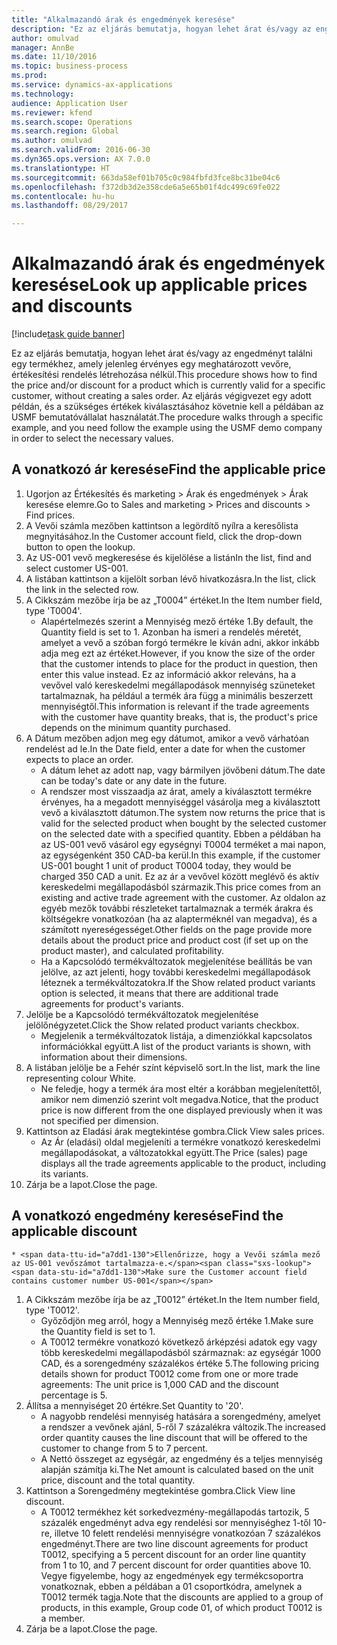 ```yaml
--- 
title: "Alkalmazandó árak és engedmények keresése"
description: "Ez az eljárás bemutatja, hogyan lehet árat és/vagy az engedményt találni egy termékhez, amely jelenleg érvényes egy meghatározott vevőre, értékesítési rendelés létrehozása nélkül."
author: omulvad
manager: AnnBe
ms.date: 11/10/2016
ms.topic: business-process
ms.prod: 
ms.service: dynamics-ax-applications
ms.technology: 
audience: Application User
ms.reviewer: kfend
ms.search.scope: Operations
ms.search.region: Global
ms.author: omulvad
ms.search.validFrom: 2016-06-30
ms.dyn365.ops.version: AX 7.0.0
ms.translationtype: HT
ms.sourcegitcommit: 663da58ef01b705c0c984fbfd3fce8bc31be04c6
ms.openlocfilehash: f372db3d2e358cde6a5e65b01f4dc499c69fe022
ms.contentlocale: hu-hu
ms.lasthandoff: 08/29/2017

---
```

# <a name="look-up-applicable-prices-and-discounts"></a><span data-ttu-id="a7dd1-103">Alkalmazandó árak és engedmények keresése</span><span class="sxs-lookup"><span data-stu-id="a7dd1-103">Look up applicable prices and discounts</span></span>

[!include[task guide banner](../../includes/task-guide-banner.md)]

<span data-ttu-id="a7dd1-104">Ez az eljárás bemutatja, hogyan lehet árat és/vagy az engedményt találni egy termékhez, amely jelenleg érvényes egy meghatározott vevőre, értékesítési rendelés létrehozása nélkül.</span><span class="sxs-lookup"><span data-stu-id="a7dd1-104">This procedure shows how to find the price and/or discount for a product which is currently valid for a specific customer, without creating a sales order.</span></span> <span data-ttu-id="a7dd1-105">Az eljárás végigvezet egy adott példán, és a szükséges értékek kiválasztásához követnie kell a példában az USMF bemutatóvállalat használatát.</span><span class="sxs-lookup"><span data-stu-id="a7dd1-105">The procedure walks through a specific example, and you need follow the example using the USMF demo company in order to select the necessary values.</span></span>


## <a name="find-the-applicable-price"></a><span data-ttu-id="a7dd1-106">A vonatkozó ár keresése</span><span class="sxs-lookup"><span data-stu-id="a7dd1-106">Find the applicable price</span></span>
1. <span data-ttu-id="a7dd1-107">Ugorjon az Értékesítés és marketing > Árak és engedmények > Árak keresése elemre.</span><span class="sxs-lookup"><span data-stu-id="a7dd1-107">Go to Sales and marketing > Prices and discounts > Find prices.</span></span>
2. <span data-ttu-id="a7dd1-108">A Vevői számla mezőben kattintson a legördítő nyílra a keresőlista megnyitásához.</span><span class="sxs-lookup"><span data-stu-id="a7dd1-108">In the Customer account field, click the drop-down button to open the lookup.</span></span>
3. <span data-ttu-id="a7dd1-109">Az US-001 vevő megkeresése és kijelölése a listán</span><span class="sxs-lookup"><span data-stu-id="a7dd1-109">In the list, find and select customer US-001.</span></span>
4. <span data-ttu-id="a7dd1-110">A listában kattintson a kijelölt sorban lévő hivatkozásra.</span><span class="sxs-lookup"><span data-stu-id="a7dd1-110">In the list, click the link in the selected row.</span></span>
5. <span data-ttu-id="a7dd1-111">A Cikkszám mezőbe írja be az „T0004” értéket.</span><span class="sxs-lookup"><span data-stu-id="a7dd1-111">In the Item number field, type 'T0004'.</span></span>
    * <span data-ttu-id="a7dd1-112">Alapértelmezés szerint a Mennyiség mező értéke 1.</span><span class="sxs-lookup"><span data-stu-id="a7dd1-112">By default, the Quantity field is set to 1.</span></span> <span data-ttu-id="a7dd1-113">Azonban ha ismeri a rendelés méretét, amelyet a vevő a szóban forgó termékre le kíván adni, akkor inkább adja meg ezt az értéket.</span><span class="sxs-lookup"><span data-stu-id="a7dd1-113">However, if you know the size of the order that the customer intends to place for the product in question, then enter this value instead.</span></span> <span data-ttu-id="a7dd1-114">Ez az információ akkor releváns, ha a vevővel való kereskedelmi megállapodások mennyiség szüneteket tartalmaznak, ha például a termék ára függ a minimális beszerzett mennyiségtől.</span><span class="sxs-lookup"><span data-stu-id="a7dd1-114">This information is relevant if the trade agreements with the customer have quantity breaks, that is, the product's price depends on the minimum quantity purchased.</span></span>  
6. <span data-ttu-id="a7dd1-115">A Dátum mezőben adjon meg egy dátumot, amikor a vevő várhatóan rendelést ad le.</span><span class="sxs-lookup"><span data-stu-id="a7dd1-115">In the Date field, enter a date for when the customer expects to place an order.</span></span> 
    * <span data-ttu-id="a7dd1-116">A dátum lehet az adott nap, vagy bármilyen jövőbeni dátum.</span><span class="sxs-lookup"><span data-stu-id="a7dd1-116">The date can be today's date or any date in the future.</span></span>  
    * <span data-ttu-id="a7dd1-117">A rendszer most visszaadja az árat, amely a kiválasztott termékre érvényes, ha a megadott mennyiséggel vásárolja meg a kiválasztott vevő a kiválasztott dátumon.</span><span class="sxs-lookup"><span data-stu-id="a7dd1-117">The system now returns the price that is valid for the selected product when bought by the selected customer on the selected date with a specified quantity.</span></span> <span data-ttu-id="a7dd1-118">Ebben a példában ha az US-001 vevő vásárol egy egységnyi T0004 terméket a mai napon, az egységenként 350 CAD-ba kerül.</span><span class="sxs-lookup"><span data-stu-id="a7dd1-118">In this example, if the customer US-001 bought 1 unit of product T0004 today, they would be charged 350 CAD a unit.</span></span> <span data-ttu-id="a7dd1-119">Ez az ár a vevővel között meglévő és aktív kereskedelmi megállapodásból származik.</span><span class="sxs-lookup"><span data-stu-id="a7dd1-119">This price comes from an existing and active trade agreement with the customer.</span></span>      <span data-ttu-id="a7dd1-120">Az oldalon az egyéb mezők további részleteket tartalmaznak a termék árakra és költségekre vonatkozóan (ha az alapterméknél van megadva), és a számított nyereségességet.</span><span class="sxs-lookup"><span data-stu-id="a7dd1-120">Other fields on the page provide more details about the product price and product cost (if set up on the product master), and calculated profitability.</span></span>  
    * <span data-ttu-id="a7dd1-121">Ha a Kapcsolódó termékváltozatok megjelenítése beállítás be van jelölve, az azt jelenti, hogy további kereskedelmi megállapodások léteznek a termékváltozatokra.</span><span class="sxs-lookup"><span data-stu-id="a7dd1-121">If the Show related product variants option is selected, it means that there are additional trade agreements for product's variants.</span></span>  
7. <span data-ttu-id="a7dd1-122">Jelölje be a Kapcsolódó termékváltozatok megjelenítése jelölőnégyzetet.</span><span class="sxs-lookup"><span data-stu-id="a7dd1-122">Click the Show related product variants checkbox.</span></span>
    * <span data-ttu-id="a7dd1-123">Megjelenik a termékváltozatok listája, a dimenziókkal kapcsolatos információkkal együtt.</span><span class="sxs-lookup"><span data-stu-id="a7dd1-123">A list of the product variants is shown, with information about their dimensions.</span></span>  
8. <span data-ttu-id="a7dd1-124">A listában jelölje be a Fehér színt képviselő sort.</span><span class="sxs-lookup"><span data-stu-id="a7dd1-124">In the list, mark the line representing colour White.</span></span>
    * <span data-ttu-id="a7dd1-125">Ne feledje, hogy a termék ára most eltér a korábban megjelenítettől, amikor nem dimenzió szerint volt megadva.</span><span class="sxs-lookup"><span data-stu-id="a7dd1-125">Notice, that the product price is now different from the one displayed previously when it was not specified per dimension.</span></span>  
9. <span data-ttu-id="a7dd1-126">Kattintson az Eladási árak megtekintése gombra.</span><span class="sxs-lookup"><span data-stu-id="a7dd1-126">Click View sales prices.</span></span>
    * <span data-ttu-id="a7dd1-127">Az Ár (eladási) oldal megjeleníti a termékre vonatkozó kereskedelmi megállapodásokat, a változatokkal együtt.</span><span class="sxs-lookup"><span data-stu-id="a7dd1-127">The Price (sales) page displays all the trade agreements applicable to the product, including its variants.</span></span>  
10. <span data-ttu-id="a7dd1-128">Zárja be a lapot.</span><span class="sxs-lookup"><span data-stu-id="a7dd1-128">Close the page.</span></span>

## <a name="find-the-applicable-discount"></a><span data-ttu-id="a7dd1-129">A vonatkozó engedmény keresése</span><span class="sxs-lookup"><span data-stu-id="a7dd1-129">Find the applicable discount</span></span>
    * <span data-ttu-id="a7dd1-130">Ellenőrizze, hogy a Vevői számla mező az US-001 vevőszámot tartalmazza-e.</span><span class="sxs-lookup"><span data-stu-id="a7dd1-130">Make sure the Customer account field contains customer number US-001</span></span>   
1. <span data-ttu-id="a7dd1-131">A Cikkszám mezőbe írja be az „T0012” értéket.</span><span class="sxs-lookup"><span data-stu-id="a7dd1-131">In the Item number field, type 'T0012'.</span></span>
    * <span data-ttu-id="a7dd1-132">Győződjön meg arról, hogy a Mennyiség mező értéke 1.</span><span class="sxs-lookup"><span data-stu-id="a7dd1-132">Make sure the Quantity field is set to 1.</span></span>  
    * <span data-ttu-id="a7dd1-133">A T0012 termékre vonatkozó következő árképzési adatok egy vagy több kereskedelmi megállapodásból származnak: az egységár 1000 CAD, és a sorengedmény százalékos értéke 5.</span><span class="sxs-lookup"><span data-stu-id="a7dd1-133">The following pricing details shown for product T0012 come from one or more trade agreements: The unit price is 1,000 CAD and the discount percentage is 5.</span></span>  
2. <span data-ttu-id="a7dd1-134">Állítsa a mennyiséget 20 értékre.</span><span class="sxs-lookup"><span data-stu-id="a7dd1-134">Set Quantity to '20'.</span></span>
    * <span data-ttu-id="a7dd1-135">A nagyobb rendelési mennyiség hatására a sorengedmény, amelyet a rendszer a vevőnek ajánl, 5-ről 7 százalékra változik.</span><span class="sxs-lookup"><span data-stu-id="a7dd1-135">The increased order quantity causes the line discount that will be offered to the customer to change from 5 to 7 percent.</span></span>  
    * <span data-ttu-id="a7dd1-136">A Nettó összeget az egységár, az engedmény és a teljes mennyiség alapján számítja ki.</span><span class="sxs-lookup"><span data-stu-id="a7dd1-136">The Net amount is calculated based on the unit price, discount and the total quantity.</span></span>  
3. <span data-ttu-id="a7dd1-137">Kattintson a Sorengedmény megtekintése gombra.</span><span class="sxs-lookup"><span data-stu-id="a7dd1-137">Click View line discount.</span></span>
    * <span data-ttu-id="a7dd1-138">A T0012 termékhez két sorkedvezmény-megállapodás tartozik, 5 százalék engedményt adva egy rendelési sor mennyiséghez 1-től 10-re, illetve 10 felett rendelési mennyiségre vonatkozóan 7 százalékos engedményt.</span><span class="sxs-lookup"><span data-stu-id="a7dd1-138">There are two line discount agreements for product T0012, specifying a 5 percent discount for an order line quantity from 1 to 10, and 7 percent discount for order quantities above 10.</span></span> <span data-ttu-id="a7dd1-139">Vegye figyelembe, hogy az engedmények egy termékcsoportra vonatkoznak, ebben a példában a 01 csoportkódra, amelynek a T0012 termék tagja.</span><span class="sxs-lookup"><span data-stu-id="a7dd1-139">Note that the discounts are applied to a group of products, in this example, Group code 01, of which product T0012 is a member.</span></span>  
4. <span data-ttu-id="a7dd1-140">Zárja be a lapot.</span><span class="sxs-lookup"><span data-stu-id="a7dd1-140">Close the page.</span></span>


